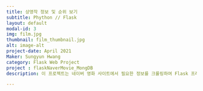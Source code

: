 ```yaml
---
title: 상영작 정보 및 순위 보기
subtitle: Phython // Flask
layout: default
modal-id: 3
img: film.jpg
thumbnail: film_thumbnail.jpg
alt: image-alt
project-date: April 2021
Maker: Sungyun Hwang
category: Flask Web Project
project : flaskNaverMovie_MongDB
description: 이 프로젝트는 네이버 영화 사이트에서 필요한 정보를 크롤링하여 Flask 프레임워크로 구현한 웹사이트입니다.

---
```


